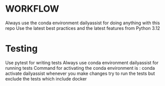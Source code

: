 # WORKFLOW
Always use the conda environment dailyassist for doing anything with this repo
Use the latest best practices and the latest features from Python 3.12

# Testing
Use pytest for writing tests
Always use conda environment dailyassist for running tests
Command for activating the conda environment is : conda activate dailyassist
whenever you make changes try to run the tests but exclude the tests which include docker

